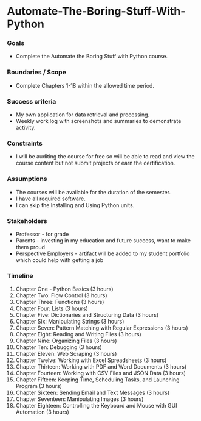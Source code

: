 # Automate-The-Boring-Stuff-With-Python



### Goals

-   Complete the Automate the Boring Stuff with Python course.

### Boundaries / Scope

-   Complete Chapters 1-18 within the allowed time period.


### Success criteria

-   My own application for data retrieval and processing.
-   Weekly work log with screenshots and summaries to demonstrate activity.

### Constraints

-   I will be auditing the course for free so will be able to read and view the course content but not submit projects or earn the certification.

### Assumptions

-   The courses will be available for the duration of the semester.
-   I have all required software.
-   I can skip the Installing and Using Python units.

### Stakeholders

-   Professor - for grade
-   Parents - investing in my education and future success, want to make them proud
-   Perspective Employers - artifact will be added to my student portfolio which could help with getting a job

### Timeline
 1.  Chapter One - Python Basics (3 hours)
2.  Chapter Two: Flow Control (3 hours)
3.  Chapter Three: Functions (3 hours)
4.  Chapter Four: Lists (3 hours)
5.  Chapter Five: Dictionaries and Structuring Data (3 hours)
6. Chapter Six: Manipulating Strings (3 hours)
7. Chapter Seven: Pattern Matching with Regular Expressions (3 hours)
8. Chapter Eight: Reading and Writing Files (3 hours)
9. Chapter Nine: Organizing Files (3 hours)
10. Chapter Ten: Debugging (3 hours)
11. Chapter Eleven: Web Scraping (3 hours)
12. Chapter Twelve: Working with Excel Spreadsheets (3 hours)
13. Chapter Thirteen: Working with PDF and Word Documents (3 hours)
14.  Chapter Fourteen: Working with CSV Files and JSON Data (3 hours)
15. Chapter Fifteen: Keeping Time, Scheduling Tasks, and Launching Program (3 hours)
16. Chapter Sixteen: Sending Email and Text Messages (3 hours)
17. Chapter Seventeen: Manipulating Images (3 hours)
18. Chapter Eighteen: Controlling the Keyboard and Mouse with GUI Automation (3 hours)
